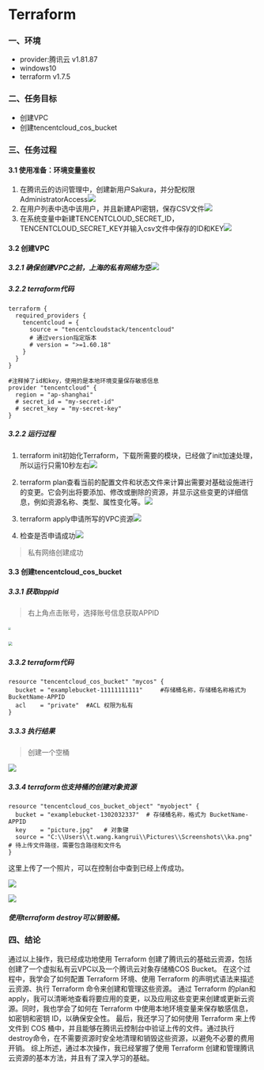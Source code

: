 # Terraform

### 一、环境

- provider:腾讯云 v1.81.87
- windows10
- terraform v1.7.5

### 二、任务目标

- 创建VPC
- 创建tencentcloud_cos_bucket

### 三、任务过程

#### 3.1 使用准备：环境变量鉴权

1. 在腾讯云的访问管理中，创建新用户Sakura，并分配权限AdministratorAccess![](C:\Users\t.wang.kangrui\Desktop\terraformstudy\report1\1.png)
2. 在用户列表中选中该用户，并且新建API密钥，保存CSV文件![](C:\Users\t.wang.kangrui\Desktop\terraformstudy\report1\2.png)
3. 在系统变量中新建TENCENTCLOUD_SECRET_ID，TENCENTCLOUD_SECRET_KEY并输入csv文件中保存的ID和KEY![](C:\Users\t.wang.kangrui\Desktop\terraformstudy\report1\3.png)

#### 3.2 创建VPC

##### 3.2.1 确保创建VPC之前，上海的私有网络为空![](C:\Users\t.wang.kangrui\Desktop\terraformstudy\report1\6.png)

##### 3.2.2 terraform代码

```HCL
terraform {
  required_providers {
    tencentcloud = {
      source = "tencentcloudstack/tencentcloud"
      # 通过version指定版本
      # version = ">=1.60.18"
    }
  }
}

#注释掉了id和key，使用的是本地环境变量保存敏感信息
provider "tencentcloud" {
  region = "ap-shanghai"
  # secret_id = "my-secret-id"
  # secret_key = "my-secret-key"
}
```

##### 3.2.2 运行过程

1. terraform init初始化Terraform，下载所需要的模块，已经做了init加速处理，所以运行只需10秒左右![](C:\Users\t.wang.kangrui\Desktop\terraformstudy\report1\4.png)
2. terraform plan查看当前的配置文件和状态文件来计算出需要对基础设施进行的变更。它会列出将要添加、修改或删除的资源，并显示这些变更的详细信息，例如资源名称、类型、属性变化等。![](C:\Users\t.wang.kangrui\Desktop\terraformstudy\report1\5.png)
3. terraform apply申请所写的VPC资源![](C:\Users\t.wang.kangrui\Desktop\terraformstudy\report1\7.png)

4. 检查是否申请成功![](C:\Users\t.wang.kangrui\Desktop\terraformstudy\report1\8.png)

> 私有网络创建成功

#### 3.3 创建tencentcloud_cos_bucket

##### 3.3.1 获取appid

> 右上角点击账号，选择账号信息获取APPID

##### <img src="C:\Users\t.wang.kangrui\Desktop\terraformstudy\report1\9.png" style="zoom: 33%;" />

##### <img src="C:\Users\t.wang.kangrui\Desktop\terraformstudy\report1\10.png" style="zoom: 50%;" />

##### 3.3.2 terraform代码

```HCL
resource "tencentcloud_cos_bucket" "mycos" {
  bucket = "examplebucket-11111111111"     #存储桶名称，存储桶名称格式为 BucketName-APPID
  acl    = "private"  #ACL 权限为私有
}
```

##### 3.3.3 执行结果

> 创建一个空桶

![](C:\Users\t.wang.kangrui\Desktop\terraformstudy\report1\11.png)

##### 3.3.4 terraform也支持桶的创建对象资源

```HCL
resource "tencentcloud_cos_bucket_object" "myobject" {
  bucket = "examplebucket-1302032337"  # 存储桶名称，格式为 BucketName-APPID
  key    = "picture.jpg"   # 对象键
  source = "C:\\Users\\t.wang.kangrui\\Pictures\\Screenshots\\ka.png"  # 待上传文件路径，需要包含路径和文件名
}
```

这里上传了一个照片，可以在控制台中查到已经上传成功。

![](C:\Users\t.wang.kangrui\Desktop\terraformstudy\report1\13.png)

![](C:\Users\t.wang.kangrui\Desktop\terraformstudy\report1\12.png)

##### 使用terraform destroy可以销毁桶。

### 四、结论

​通过以上操作，我已经成功地使用 Terraform 创建了腾讯云的基础云资源，包括创建了一个虚拟私有云VPC以及一个腾讯云对象存储桶COS Bucket。
在这个过程中，我学会了如何配置 Terraform 环境、使用 Terraform 的声明式语法来描述云资源、执行 Terraform 命令来创建和管理这些资源。
通过 Terraform 的plan和apply，我可以清晰地查看将要应用的变更，以及应用这些变更来创建或更新云资源。同时，我也学会了如何在 Terraform 中使用本地环境变量来保存敏感信息，如密钥和密钥 ID，以确保安全性。
最后，我还学习了如何使用 Terraform 来上传文件到 COS 桶中，并且能够在腾讯云控制台中验证上传的文件。通过执行destroy命令，在不需要资源时安全地清理和销毁这些资源，以避免不必要的费用开销。
综上所述，通过本次操作，我已经掌握了使用 Terraform 创建和管理腾讯云资源的基本方法，并且有了深入学习的基础。
